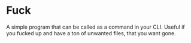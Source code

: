 # Fuck
A simple program that can be called as a command in your CLI. Useful if you fucked up and have a ton of unwanted files, that you want gone.
